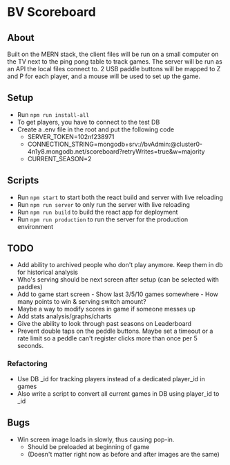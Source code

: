 # BV Scoreboard

## About

Built on the MERN stack, the client files will be run on a small computer on the TV next to the ping pong table to track games. The server will be run as an API the local files connect to. 2 USB paddle buttons will be mapped to Z and P for each player, and a mouse will be used to set up the game.

## Setup

-  Run `npm run install-all`
-  To get players, you have to connect to the test DB
-  Create a .env file in the root and put the following code
   -  SERVER_TOKEN=102nf238971
   -  CONNECTION_STRING=mongodb+srv://bvAdmin:<password>@cluster0-4n1y8.mongodb.net/scoreboard?retryWrites=true&w=majority
   -  CURRENT_SEASON=2

## Scripts

-  Run `npm start` to start both the react build and server with live reloading
-  Run `npm run server` to only run the server with live reloading
-  Run `npm run build` to build the react app for deployment
-  Run `npm run production` to run the server for the production environment

## TODO

-  Add ability to archived people who don't play anymore. Keep them in db for historical analysis
-  Who's serving should be next screen after setup (can be selected with paddles)
-  Add to game start screen - Show last 3/5/10 games somewhere - How many points to win & serving switch amount?
-  Maybe a way to modify scores in game if someone messes up
-  Add stats analysis/graphs/charts
-  Give the ability to look through past seasons on Leaderboard
-  Prevent double taps on the peddle buttons. Maybe set a timeout or a rate limit so a peddle can't register clicks more than once per 5 seconds.

### Refactoring

-  Use DB \_id for tracking players instead of a dedicated player_id in games
-  Also write a script to convert all current games in DB using player_id to \_id

## Bugs

-  Win screen image loads in slowly, thus causing pop-in.
   -  Should be preloaded at beginning of game
   -  (Doesn't matter right now as before and after images are the same)
